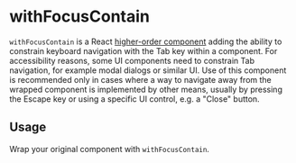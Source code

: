 # withFocusContain

`withFocusContain` is a React [higher-order component](https://facebook.github.io/react/docs/higher-order-components.html) adding the ability to constrain keyboard navigation with the Tab key within a component. For accessibility reasons, some UI components need to constrain Tab navigation, for example modal dialogs or similar UI. Use of this component is recommended only in cases where a way to navigate away from the wrapped component is implemented by other means, usually by pressing the Escape key or using a specific UI control, e.g. a "Close" button.

## Usage

Wrap your original component with `withFocusContain`.
